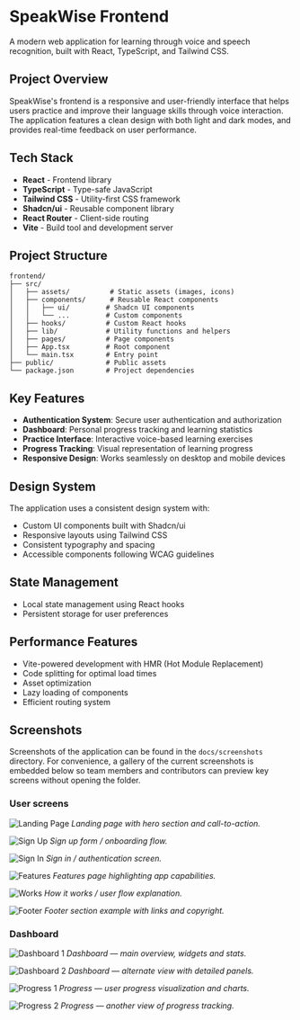 # SpeakWise Frontend

A modern web application for learning through voice and speech recognition, built with React, TypeScript, and Tailwind CSS.

## Project Overview

SpeakWise's frontend is a responsive and user-friendly interface that helps users practice and improve their language skills through voice interaction. The application features a clean design with both light and dark modes, and provides real-time feedback on user performance.

## Tech Stack

- **React** - Frontend library
- **TypeScript** - Type-safe JavaScript
- **Tailwind CSS** - Utility-first CSS framework
- **Shadcn/ui** - Reusable component library
- **React Router** - Client-side routing
- **Vite** - Build tool and development server

## Project Structure

```
frontend/
├── src/
│   ├── assets/          # Static assets (images, icons)
│   ├── components/      # Reusable React components
│   │   ├── ui/         # Shadcn UI components
│   │   └── ...         # Custom components
│   ├── hooks/          # Custom React hooks
│   ├── lib/            # Utility functions and helpers
│   ├── pages/          # Page components
│   ├── App.tsx         # Root component
│   └── main.tsx        # Entry point
├── public/             # Public assets
└── package.json        # Project dependencies
```

## Key Features

- **Authentication System**: Secure user authentication and authorization
- **Dashboard**: Personal progress tracking and learning statistics
- **Practice Interface**: Interactive voice-based learning exercises
- **Progress Tracking**: Visual representation of learning progress
- **Responsive Design**: Works seamlessly on desktop and mobile devices

## Design System

The application uses a consistent design system with:

- Custom UI components built with Shadcn/ui
- Responsive layouts using Tailwind CSS
- Consistent typography and spacing
- Accessible components following WCAG guidelines

## State Management

- Local state management using React hooks
- Persistent storage for user preferences

## Performance Features

- Vite-powered development with HMR (Hot Module Replacement)
- Code splitting for optimal load times
- Asset optimization
- Lazy loading of components
- Efficient routing system

## Screenshots

Screenshots of the application can be found in the `docs/screenshots` directory. For convenience, a gallery of the current screenshots is embedded below so team members and contributors can preview key screens without opening the folder.


### User screens

![Landing Page](docs/screenshots/User/LandingPage.png)
*Landing page with hero section and call-to-action.*

![Sign Up](docs/screenshots/User/SignUp.png)
*Sign up form / onboarding flow.*

![Sign In](docs/screenshots/User/SignIn.png)
*Sign in / authentication screen.*

![Features](docs/screenshots/User/Features.png)
*Features page highlighting app capabilities.*

![Works](docs/screenshots/User/Works.png)
*How it works / user flow explanation.*

![Footer](docs/screenshots/User/Footer.png)
*Footer section example with links and copyright.*


### Dashboard

![Dashboard 1](docs/screenshots/Dashboard/Dashboard-1.png)
*Dashboard — main overview, widgets and stats.*

![Dashboard 2](docs/screenshots/Dashboard/Dashboard-2.png)
*Dashboard — alternate view with detailed panels.*

![Progress 1](docs/screenshots/Dashboard/Progress-1.png)
*Progress — user progress visualization and charts.*

![Progress 2](docs/screenshots/Dashboard/Progress-2.png)
*Progress — another view of progress tracking.*
